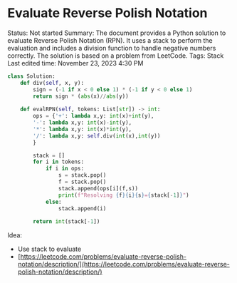# Evaluate Reverse Polish Notation

Status: Not started
Summary: The document provides a Python solution to evaluate Reverse Polish Notation (RPN). It uses a stack to perform the evaluation and includes a division function to handle negative numbers correctly. The solution is based on a problem from LeetCode.
Tags: Stack
Last edited time: November 23, 2023 4:30 PM

```python
class Solution:
    def div(self, x, y):
        sign = (-1 if x < 0 else 1) * (-1 if y < 0 else 1)
        return sign * (abs(x)//abs(y))
        
    def evalRPN(self, tokens: List[str]) -> int:
        ops = {'+': lambda x,y: int(x)+int(y),
        '-': lambda x,y: int(x)-int(y),
        '*': lambda x,y: int(x)*int(y),
        '/': lambda x,y: self.div(int(x),int(y))
        }

        stack = []
        for i in tokens:
            if i in ops:
                s = stack.pop()
                f = stack.pop()
                stack.append(ops[i](f,s))
                print(f"Resolving {f}{i}{s}={stack[-1]}")
            else:
                stack.append(i)
        
        return int(stack[-1])
```

Idea:

- Use stack to evaluate
- [https://leetcode.com/problems/evaluate-reverse-polish-notation/description/](https://leetcode.com/problems/evaluate-reverse-polish-notation/description/)
